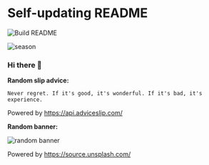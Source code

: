 # Self-updating README
![Build README](https://github.com/Hatles/Hatles/workflows/Build%20README/badge.svg)

![season](https://europe-west1-serious-venture-274315.cloudfunctions.net/function-season)

### Hi there 👋

**Random slip advice:**

`Never regret. If it's good, it's wonderful. If it's bad, it's experience.`

Powered by https://api.adviceslip.com/


**Random banner:**

![random banner](https://europe-west1-serious-venture-274315.cloudfunctions.net/function-2)

Powered by https://source.unsplash.com/


<!--
**Hatles/Hatles** is a ✨ _special_ ✨ repository because its `README.md` (this file) appears on your GitHub profile.

Here are some ideas to get you started:

- 🔭 I’m currently working on ...
- 🌱 I’m currently learning ...
- 👯 I’m looking to collaborate on ...
- 🤔 I’m looking for help with ...
- 💬 Ask me about ...
- 📫 How to reach me: ...
- 😄 Pronouns: ...
- ⚡ Fun fact: ...
-->

